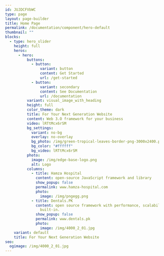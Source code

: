 ```yaml
---
id: JUJDCFVbWC
type: page
layout: page-builder
title: Home Page
permalink: /documentation/component/hero-default
thumbnail: ""
blocks:
  - type: hero_slider
    height: full
    heros:
      - hero:
          buttons:
            - button:
                variant: button
                content: Get Started
                url: /get-started
            - button:
                variant: secondary
                content: See Documentation
                url: /documentation
          variant: visual_image_with_heading
          height: full
          color_theme: dark
          title: For Your Next Generation Website
          content: Web 3.O framework for your business
          video: lRTtMcx6rSM
          bg_settings:
            variant: no-bg
            overlay: no-overlay
            bg_photo: /img/green-tropical-leaves-border-png-3000x2400.png
            bg_color: "#ffffff"
            bg_video: lRTtMcx6rSM
          photo:
            image: /img/edge-base-logo.png
            alt: Logo
          columns:
            - title: Hamza Hospital
              content: open-source JavaScript framework and library
              show_popup: false
              permalink: www.hamza-hospital.com
              photo:
                image: /img/pngegg.png
            - title: Dentals.PK
              content: open source framework with performance, scalability and security
                built-in.
              show_popup: false
              permalink: www.dentals.pk
              photo:
                image: /img/4000_2_01.jpg
    variant: default
    title: For Your Next Generation Website
seo:
  ogimage: /img/4000_2_01.jpg
---
```

